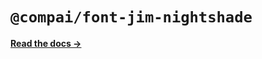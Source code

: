 # `@compai/font-jim-nightshade`

[**Read the docs &rarr;**](https://components.ai/docs/typefaces/jim-nightshade)
